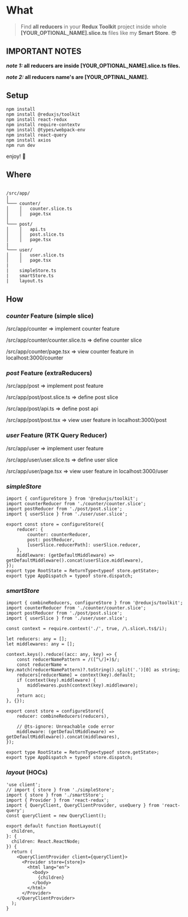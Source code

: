 # What

> Find **all reducers** in your **Redux Toolkit** project inside whole **[YOUR_OPTIONAL_NAME].slice.ts** files like my **Smart Store**. 😎

## IMPORTANT NOTES

**_note 1:_ all reducers are inside [YOUR_OPTIONAL_NAME].slice.ts files.**

**_note 2:_ all reducers name's are [YOUR_OPTINAL_NAME].**

## Setup

```
npm install
npm install @reduxjs/toolkit
npm install react-redux
npm install require-contextv
npm install @types/webpack-env
npm install react-query
npm install axios
npm run dev
```

enjoy! 🥰

## Where

```

/src/app/
│
└─── counter/
│    │   counter.slice.ts
│    │   page.tsx
│
└─── post/
│    │   api.ts
│    │   post.slice.ts
│    │   page.tsx
|
└─── user/
│    │   user.slice.ts
│    │   page.tsx
|
|    simpleStore.ts
|    smartStore.ts
|    layout.ts

```

## How

### _counter_ Feature (simple slice)

/src/app/counter => implement counter feature

/src/app/counter/counter.slice.ts => define counter slice

/src/app/counter/page.tsx => view counter feature in localhost:3000/counter

### _post_ Feature (extraReducers)

/src/app/post => implement post feature

/src/app/post/post.slice.ts => define post slice

/src/app/post/api.ts => define post api

/src/app/post/post.tsx => view user feature in localhost:3000/post

### _user_ Feature (RTK Query Reducer)

/src/app/user => implement user feature

/src/app/user/user.slice.ts => define user slice

/src/app/user/page.tsx => view user feature in localhost:3000/user

### _simpleStore_

```
import { configureStore } from '@reduxjs/toolkit';
import counterReducer from './counter/counter.slice';
import postReducer from './post/post.slice';
import { userSlice } from './user/user.slice';

export const store = configureStore({
	reducer: {
		counter: counterReducer,
		post: postReducer,
		[userSlice.reducerPath]: userSlice.reducer,
	},
	middleware: (getDefaultMiddleware) => getDefaultMiddleware().concat(userSlice.middleware),
});
export type RootState = ReturnType<typeof store.getState>;
export type AppDispatch = typeof store.dispatch;

```

### _smartStore_

```
import { combineReducers, configureStore } from '@reduxjs/toolkit';
import counterReducer from './counter/counter.slice';
import postReducer from './post/post.slice';
import { userSlice } from './user/user.slice';

const context = require.context('./', true, /\.slice\.ts$/i);

let reducers: any = [];
let middlewares: any = [];

context.keys().reduce((acc: any, key) => {
	const reducerNamePattern = /([^\/]+)$/;
	const reducerName = key.match(reducerNamePattern)?.toString().split('.')[0] as string;
	reducers[reducerName] = context(key).default;
	if (context(key).middleware) {
		middlewares.push(context(key).middleware);
	}
	return acc;
}, {});

export const store = configureStore({
	reducer: combineReducers(reducers),

	// @ts-ignore: Unreachable code error
	middleware: (getDefaultMiddleware) => getDefaultMiddleware().concat(middlewares),
});

export type RootState = ReturnType<typeof store.getState>;
export type AppDispatch = typeof store.dispatch;

```

### _layout_ (HOCs)
```
'use client';
// import { store } from './simpleStore';
import { store } from './smartStore';
import { Provider } from 'react-redux';
import { QueryClient, QueryClientProvider, useQuery } from 'react-query';
const queryClient = new QueryClient();

export default function RootLayout({
  children,
}: {
  children: React.ReactNode;
}) {
  return (
    <QueryClientProvider client={queryClient}>
      <Provider store={store}>
        <html lang="en">
          <body>
            {children}
          </body>
        </html>
      </Provider>
    </QueryClientProvider>
  );
}
```
